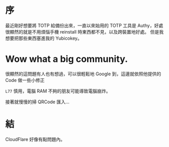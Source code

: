 # 序

最近剛好想要將 TOTP 給備份出來，一直以來始用的 TOTP 工具是 Authy，好處很顯然的就是不用煩惱手機 reinstall 時東西都不見，以及跨裝置地好處。
但是我想要把那些東西塞進我的 Yubicokey。

# Wow what a big community.

很顯然的這問題有人也有想過，可以很輕鬆地 Google 到，這邊就依照他提供的 Code 做一些小修正
<script src="https://gist.github.com/tasi788/8e053aad37a7866db0ab7e1ce69f5b68.js?file=export.js"></script>

`L77` 慎用，電腦 RAM 不夠的朋友可能導致電腦崩炸。

接著就慢慢的掃 QRCode 匯入...

# 結

CloudFlare 好像有點問題內。
